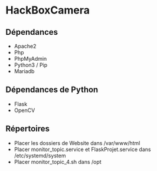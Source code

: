 # HackBoxCamera

## Dépendances
- Apache2
- Php
- PhpMyAdmin
- Python3 / Pip
- Mariadb

## Dépendances de Python
- Flask
- OpenCV

## Répertoires
- Placer les dossiers de Website dans /var/www/html
- Placer monitor_topic.service et FlaskProjet.service dans /etc/systemd/system
- Placer monitor_topic_4.sh dans /opt
